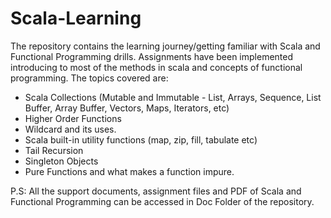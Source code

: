 # Scala-Learning

The repository contains the learning journey/getting familiar with Scala and Functional Programming drills. Assignments have been implemented introducing to most of the methods in scala and concepts of functional programming. The topics covered are:

* Scala Collections (Mutable and Immutable - List, Arrays, Sequence, List Buffer, Array Buffer, Vectors, Maps, Iterators, etc) 
* Higher Order Functions
* Wildcard and its uses.
* Scala built-in utility functions (map, zip, fill, tabulate etc)
* Tail Recursion
* Singleton Objects
* Pure Functions and what makes a function impure.

P.S: All the support documents, assignment files and PDF of Scala and Functional Programming can be accessed in Doc Folder of the repository.
